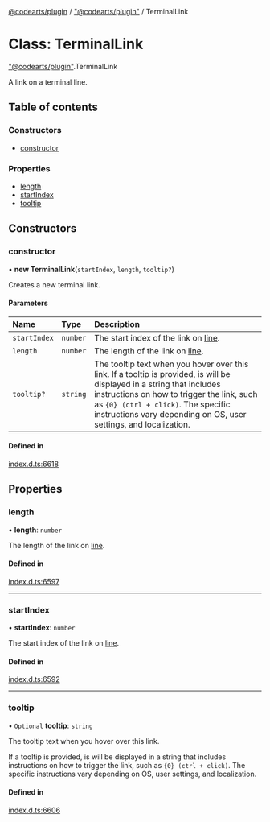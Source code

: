 [@codearts/plugin](../README.md) / ["@codearts/plugin"](../modules/_codearts_plugin_.md) / TerminalLink

# Class: TerminalLink

["@codearts/plugin"](../modules/_codearts_plugin_.md).TerminalLink

A link on a terminal line.

## Table of contents

### Constructors

- [constructor](codearts_plugin_.TerminalLink.md#constructor)

### Properties

- [length](codearts_plugin_.TerminalLink.md#length)
- [startIndex](codearts_plugin_.TerminalLink.md#startindex)
- [tooltip](codearts_plugin_.TerminalLink.md#tooltip)

## Constructors

### constructor

• **new TerminalLink**(`startIndex`, `length`, `tooltip?`)

Creates a new terminal link.

#### Parameters

| Name | Type | Description |
| :------ | :------ | :------ |
| `startIndex` | `number` | The start index of the link on [line](../interfaces/codearts_plugin_.TerminalLinkContext.md#line). |
| `length` | `number` | The length of the link on [line](../interfaces/codearts_plugin_.TerminalLinkContext.md#line). |
| `tooltip?` | `string` | The tooltip text when you hover over this link.  If a tooltip is provided, is will be displayed in a string that includes instructions on how to trigger the link, such as `{0} (ctrl + click)`. The specific instructions vary depending on OS, user settings, and localization. |

#### Defined in

[index.d.ts:6618](https://github.com/huaweicloud/cloudide-plugin-api/blob/a055dd0/index.d.ts#L6618)

## Properties

### length

• **length**: `number`

The length of the link on [line](../interfaces/codearts_plugin_.TerminalLinkContext.md#line).

#### Defined in

[index.d.ts:6597](https://github.com/huaweicloud/cloudide-plugin-api/blob/a055dd0/index.d.ts#L6597)

___

### startIndex

• **startIndex**: `number`

The start index of the link on [line](../interfaces/codearts_plugin_.TerminalLinkContext.md#line).

#### Defined in

[index.d.ts:6592](https://github.com/huaweicloud/cloudide-plugin-api/blob/a055dd0/index.d.ts#L6592)

___

### tooltip

• `Optional` **tooltip**: `string`

The tooltip text when you hover over this link.

If a tooltip is provided, is will be displayed in a string that includes instructions on
how to trigger the link, such as `{0} (ctrl + click)`. The specific instructions vary
depending on OS, user settings, and localization.

#### Defined in

[index.d.ts:6606](https://github.com/huaweicloud/cloudide-plugin-api/blob/a055dd0/index.d.ts#L6606)
